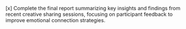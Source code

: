 [x] Complete the final report summarizing key insights and findings from recent creative sharing sessions, focusing on participant feedback to improve emotional connection strategies.